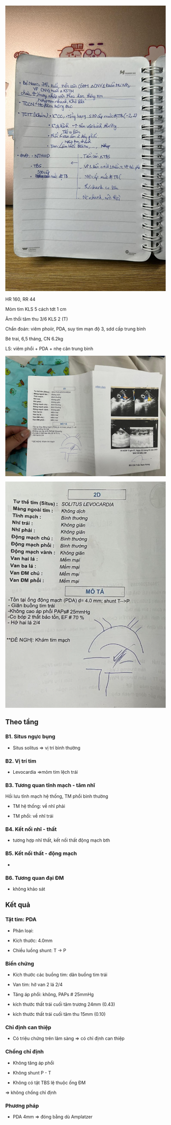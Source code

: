 ![received_238206875333001.jpeg](../../../../../200%20Files/image/received_238206875333001.jpeg)
  
HR 160, RR 44
  
Mỏm tim KLS 5 cách tdt 1 cm
  
Âm thổi tâm thu 3/6 KLS 2 (T)
  
Chẩn đoán: viêm phoiir, PDA, suy tim mạn độ 3, sdd cấp trung bình
  

  

  
Bé trai, 6,5 tháng, CN 6.2kg
  
LS: viêm phổi + PDA + nhẹ cân trung bình
  
![received_551529707069333.jpeg](../../../../../200%20Files/image/received_551529707069333.jpeg)
  
![Pasted image 20230320205151.png](../../../../../200%20Files/image/Pasted%20image%2020230320205151.png)
  
## Theo tầng
  
### B1. Situs ngực bụng
  
- Situs solitus => vị trí bình thường
  
### B2. Vị trí tim
  
- Levocardia =>mỏm tim lệch trái
  
### B3. Tương quan tĩnh mạch - tâm nhĩ
  
Hồi lưu tĩnh mạch hệ thống, TM phổi bình thường 
  
- TM hệ thống: về nhĩ phải
  
- TM phổi: về nhĩ trái
  
### B4. Kết nối nhĩ - thất
  
- tương hợp nhĩ thất, kết nối thất động mạch bth
  
### B5. Kết nối thất - động mạch
  
- 
  
### B6. Tương quan đại ĐM
  
- không khảo sát
  
## Kết quả
  
### Tật tim: PDA
  
- Phân loại: 
  
- Kích thước: 4.0mm
  
- Chiều luồng shunt: T -> P
  
### Biến chứng
  
- Kích thước các buồng tim: dãn buồng tim trái
  
- Van tim: hở van 2 lá 2/4
  
- Tăng áp phổi: không, PAPs # 25mmHg
  
- kích thước thất trái cuối tâm trương 24mm (0.43)
  
- kích thước thất trái cuối tâm thu 15mm (0.10)
  
### Chỉ định can thiệp
  
- Có triệu chứng trên lâm sàng => có chỉ định can thiệp
  
### Chống chỉ định
  
- Không tăng áp phổi
  
- Không shunt P - T
  
- Không có tật TBS lệ thuộc ống ĐM
  
=> không chống chỉ định
  
### Phương pháp
  
- PDA 4mm => đóng bằng dù Amplatzer